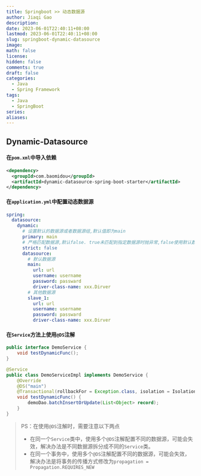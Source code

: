 ```yaml
---
title: Springboot >> 动态数据源
author: Jiaqi Gao
description: 
date: 2023-06-01T22:40:11+08:00
lastmod: 2023-06-01T22:40:11+08:00
slug: springboot-dynamic-datasource
image: 
math: false
license: 
hidden: false
comments: true
draft: false
categories:
  - Java
  - Spring Framework
tags:
  - Java
  - SpringBoot
series:
aliases:
---
```


## Dynamic-Datasource

#### 在`pom.xml`中导入依赖
```xml
<dependency>
  <groupId>com.baomidou</groupId>
  <artifactId>dynamic-datasource-spring-boot-starter</artifactId>
</dependency>
```

#### 在`application.yml`中配置动态数据源
```yml
spring:
  datasource:
    dynamic:
      # 设置默认的数据源或者数据源组,默认值即为main
      primary: main
      # 严格匹配数据源,默认false. true未匹配到指定数据源时抛异常,false使用默认数据源
      strict: false
      datasource:
        # 默认数据源
        main: 
          url: url
          username: username
          password: passward
          driver-class-name: xxx.Dirver
        # 其他数据源
        slave_1:
          url: url
          username: username
          password: passward
          driver-class-name: xxx.Dirver
```

#### 在`Service`方法上使用`@DS`注解
```Java
public interface DemoService {
    void testDynamicFunc();
}

@Service
public class DemoServiceImpl implements DemoService {
    @Override
    @DS("main")
    @Transactional(rollbackFor = Exception.class, isolation = Isolation.DEFAULT, propagation = Propagation.REQUIRES_NEW)
    void testDynamicFunc() {
        demoDao.batchInsertOrUpdate(List<Object> record);
    }
}
```

> PS：在使用`@DS`注解时，需要注意以下两点
> * 在同一个`Service`类中，使用多个`@DS`注解配置不同的数据源，可能会失效，解决办法是不同数据源拆分成不同的`Service`类。
> * 在同一个事务中，使用多个`@DS`注解配置不同的数据源，可能会失效，解决办法是将事务的传播方式修改为`propagation = Propagation.REQUIRES_NEW`
